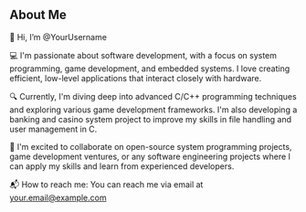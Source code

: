 ## About Me

👋 Hi, I’m @YourUsername

💻 I'm passionate about software development, with a focus on system programming, game development, and embedded systems. I love creating efficient, low-level applications that interact closely with hardware.

🔍 Currently, I'm diving deep into advanced C/C++ programming techniques and exploring various game development frameworks. I'm also developing a banking and casino system project to improve my skills in file handling and user management in C.

🌟 I'm excited to collaborate on open-source system programming projects, game development ventures, or any software engineering projects where I can apply my skills and learn from experienced developers.

📬 How to reach me: You can reach me via email at your.email@example.com

